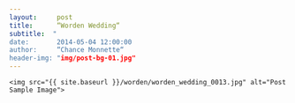 ```yaml
---
layout:     post
title:      “Worden Wedding“
subtitle:  "
date:       2014-05-04 12:00:00
author:     “Chance Monnette“
header-img: "img/post-bg-01.jpg"
---
```





    <img src="{{ site.baseurl }}/worden/worden_wedding_0013.jpg" alt="Post Sample Image">

